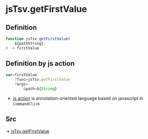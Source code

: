 # jsTsv.getFirstValue

## Definition

```js.js
function jsTsv.getFirstValue(
	${pathString},
) -> firstValue
```


## Definition by js action

```js.js
var=firstValue
	?func=jsTsv.getFirstValue
	?args=
		&path=${String}
```

- [js action](#) is annotation-oriented language based on javascript in `CommandClick`



## Src

-> [jsTsv.getFirstValue](https://github.com/puutaro/CommandClick/blob/master/app/src/main/java/com/puutaro/commandclick/fragment_lib/terminal_fragment/js_interface/tsv/JsTsv.kt#L15)


